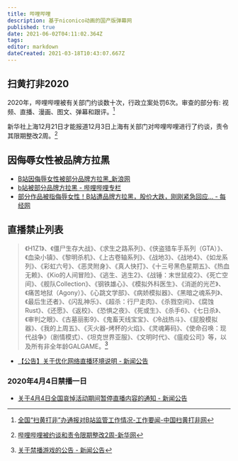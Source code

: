```yaml
---
title: 哔哩哔哩
description: 基于niconico动画的国产版弹幕网
published: true
date: 2021-06-02T04:11:02.364Z
tags: 
editor: markdown
dateCreated: 2021-03-18T10:43:07.667Z
---
```


## 扫黄打非2020

2020年，哔哩哔哩被有关部门约谈数十次，行政立案处罚6次。审查的部分有: 视频、直播、漫画、图文、弹幕和跟评。[^bl_2020]

[^bl_2020]: [全国“扫黄打非”办通报对B站监管工作情况-工作要闻-中国扫黄打非网](https://web.archive.org/web/20210103043935/http://www.shdf.gov.cn/shdf/contents/767/425764.html)

新华社上海12月21日才能报道12月3日上海有关部门对哔哩哔哩进行了约谈，责令其限期整改2周。[^bl_2w]

[^bl_2w]: [哔哩哔哩被约谈和责令限期整改2周-新华网](https://web.archive.org/web/20210105080715/http://www.xinhuanet.com/2020-12/21/c_1126888512.htm)

## 因侮辱女性被品牌方拉黑

+ [B站因侮辱女性被部分品牌方拉黑_新浪网](https://web.archive.org/web/20210602040116/https://finance.sina.com.cn/zt_d/bzlh/)
+ [b站被部分品牌方拉黑 - 哔哩哔哩专栏](https://archive.is/Dm1hV "https://www.bilibili.com/read/cv9759099/")
+ [部分作品被指侮辱女性！B站遭品牌方拉黑，股价大跌，刚刚紧急回应... - 每经网](https://archive.is/U6gtI "http://www.nbd.com.cn/articles/2021-02-10/1627397.html")

## 直播禁止列表

> 《H1Z1》、《僵尸生存大战》、《求生之路系列》、《侠盗猎车手系列（GTA）》、《血染小镇》、《黎明杀机》、《上古卷轴系列》、《战地3》、《战地4》、《如龙系列》、《彩虹六号》、《恶灵附身》、《真人快打》、《十三号黑色星期五》、《热血无赖》、《Kio的人间冒险》、《逃生、逃生2》、《战锤：末世鼠疫2》、《死亡空间》、《舰队Collection》、《钢铁雄心》、《模拟外科医生》、《消逝的光芒》、《痛苦地狱（Agony）》、《心跳文学部》、《病娇模拟器》、《黑暗之魂系列》、《最后生还者》、《闪乱神乐》、《超杀：行尸走肉》、《杀戮空间》、《腐蚀Rust》、《还愿》、《返校》、《恐惧之夜》、《死或生》、《杀手6》、《七日杀》、《审判之眼》、《古墓丽影9》、《鬼畜天线宝宝》、《冷战热斗》、《屁股模拟器》、《我的上周五》、《灭火器-烤杯的火焰》、《灵魂筹码》、《使命召唤：现代战争》（剧情模式）、《坦克世界亚服》、《文明时代》、《瘟疫公司》等，以及所有非全年龄GALGAME。[^blblabl]

[^blblabl]: [关于禁播游戏的公告 - 新闻公告](https://archive.ph/2XaPm "https://link.bilibili.com/p/eden/news#/newsdetail?id=401")

+ [【公告】关于优化网络直播环境说明 - 新闻公告](https://archive.ph/WtcNg "https://link.bilibili.com/p/eden/news#/newsdetail?id=1260")

### 2020年4月4日禁播一日

+ [关于4月4日全国哀悼活动期间暂停直播内容的通知 - 新闻公告](https://archive.ph/D4oJ4 "https://link.bilibili.com/p/eden/news#/newsdetail?id=1165")


